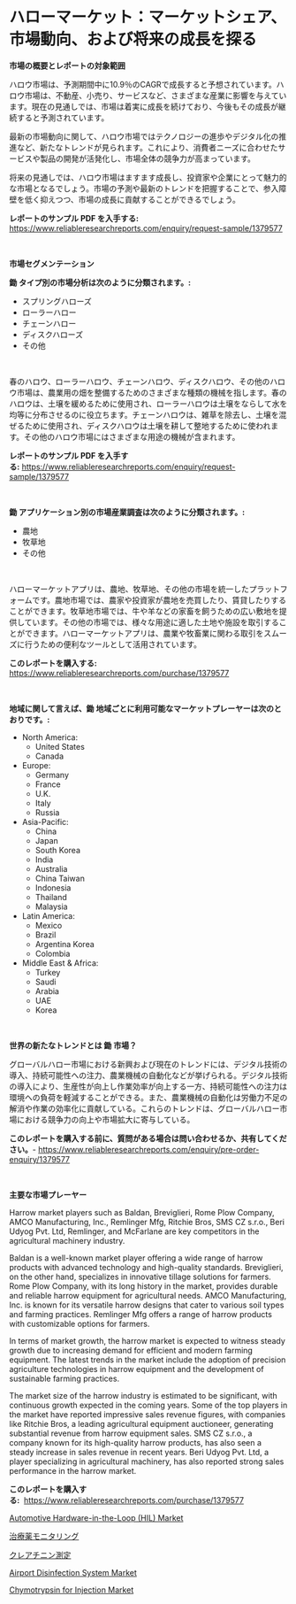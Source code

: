 <p><h1>ハローマーケット：マーケットシェア、市場動向、および将来の成長を探る</h1></p><p><strong>市場の概要とレポートの対象範囲</strong></p>
<p><p>ハロウ市場は、予測期間中に10.9％のCAGRで成長すると予想されています。ハロウ市場は、不動産、小売り、サービスなど、さまざまな産業に影響を与えています。現在の見通しでは、市場は着実に成長を続けており、今後もその成長が継続すると予測されています。</p><p>最新の市場動向に関して、ハロウ市場ではテクノロジーの進歩やデジタル化の推進など、新たなトレンドが見られます。これにより、消費者ニーズに合わせたサービスや製品の開発が活発化し、市場全体の競争力が高まっています。</p><p>将来の見通しでは、ハロウ市場はますます成長し、投資家や企業にとって魅力的な市場となるでしょう。市場の予測や最新のトレンドを把握することで、参入障壁を低く抑えつつ、市場の成長に貢献することができるでしょう。</p></p>
<p><strong>レポートのサンプル PDF を入手する:</strong> <a href="https://www.reliableresearchreports.com/enquiry/request-sample/1379577">https://www.reliableresearchreports.com/enquiry/request-sample/1379577</a></p>
<p>&nbsp;</p>
<p><strong>市場セグメンテーション</strong></p>
<p><strong>鋤 タイプ別の市場分析は次のように分類されます。:</strong></p>
<p><ul><li>スプリングハローズ</li><li>ローラーハロー</li><li>チェーンハロー</li><li>ディスクハローズ</li><li>その他</li></ul></p>
<p>&nbsp;</p>
<p><p>春のハロウ、ローラーハロウ、チェーンハロウ、ディスクハロウ、その他のハロウ市場は、農業用の畑を整備するためのさまざまな種類の機械を指します。春のハロウは、土壌を緩めるために使用され、ローラーハロウは土壌をならして水を均等に分布させるのに役立ちます。チェーンハロウは、雑草を除去し、土壌を混ぜるために使用され、ディスクハロウは土壌を耕して整地するために使われます。その他のハロウ市場にはさまざまな用途の機械が含まれます。</p></p>
<p><strong>レポートのサンプル PDF を入手する:</strong>&nbsp;<a href="https://www.reliableresearchreports.com/enquiry/request-sample/1379577">https://www.reliableresearchreports.com/enquiry/request-sample/1379577</a></p>
<p>&nbsp;</p>
<p><strong> 鋤 アプリケーション別の市場産業調査は次のように分類されます。:</strong></p>
<p><ul><li>農地</li><li>牧草地</li><li>その他</li></ul></p>
<p>&nbsp;</p>
<p><p>ハローマーケットアプリは、農地、牧草地、その他の市場を統一したプラットフォームです。農地市場では、農家や投資家が農地を売買したり、賃貸したりすることができます。牧草地市場では、牛や羊などの家畜を飼うための広い敷地を提供しています。その他の市場では、様々な用途に適した土地や施設を取引することができます。ハローマーケットアプリは、農業や牧畜業に関わる取引をスムーズに行うための便利なツールとして活用されています。</p></p>
<p><strong>このレポートを購入する:</strong>&nbsp; <a href="https://www.reliableresearchreports.com/purchase/1379577">https://www.reliableresearchreports.com/purchase/1379577</a></p>
<p>&nbsp;</p>
<p><strong>地域に関して言えば、鋤 地域ごとに利用可能なマーケットプレーヤーは次のとおりです。:</strong></p>
<p><ul>
    <li>
        North America:
        <ul>
            <li>United States</li>
            <li>Canada</li>
        </ul>
    </li>
    <li>
        Europe:
        <ul>
            <li>Germany</li>
            <li>France</li>
            <li>U.K.</li>
            <li>Italy</li>
            <li>Russia</li>
        </ul>
    </li>
    <li>
        Asia-Pacific:
        <ul>
            <li>China</li>
            <li>Japan</li>
            <li>South Korea</li>
            <li>India</li>
            <li>Australia</li>
            <li>China Taiwan</li>
            <li>Indonesia</li>
            <li>Thailand</li>
            <li>Malaysia</li>
        </ul>
    </li>
    <li>
        Latin America:
        <ul>
            <li>Mexico</li>
            <li>Brazil</li>
            <li>Argentina Korea</li>
            <li>Colombia</li>
        </ul>
    </li>
    <li>
        Middle East & Africa:
        <ul>
            <li>Turkey</li>
            <li>Saudi</li>
            <li>Arabia</li>
            <li>UAE</li>
            <li>Korea</li>
        </ul>
    </li>
    </ul></p>
<p>&nbsp;</p>
<p><strong>世界の新たなトレンドとは 鋤 市場？</strong></p>
<p><p>グローバルハロー市場における新興および現在のトレンドには、デジタル技術の導入、持続可能性への注力、農業機械の自動化などが挙げられる。デジタル技術の導入により、生産性が向上し作業効率が向上する一方、持続可能性への注力は環境への負荷を軽減することができる。また、農業機械の自動化は労働力不足の解消や作業の効率化に貢献している。これらのトレンドは、グローバルハロー市場における競争力の向上や市場拡大に寄与している。</p></p>
<p><strong>このレポートを購入する前に、質問がある場合は問い合わせるか、共有してください。</strong>- <a href="https://www.reliableresearchreports.com/enquiry/pre-order-enquiry/1379577">https://www.reliableresearchreports.com/enquiry/pre-order-enquiry/1379577</a></p>
<p>&nbsp;</p>
<p><strong>主要な市場プレーヤー</strong></p>
<p><p>Harrow market players such as Baldan, Breviglieri, Rome Plow Company, AMCO Manufacturing, Inc., Remlinger Mfg, Ritchie Bros, SMS CZ s.r.o., Beri Udyog Pvt. Ltd, Remlinger, and McFarlane are key competitors in the agricultural machinery industry. </p><p>Baldan is a well-known market player offering a wide range of harrow products with advanced technology and high-quality standards. Breviglieri, on the other hand, specializes in innovative tillage solutions for farmers. Rome Plow Company, with its long history in the market, provides durable and reliable harrow equipment for agricultural needs. AMCO Manufacturing, Inc. is known for its versatile harrow designs that cater to various soil types and farming practices. Remlinger Mfg offers a range of harrow products with customizable options for farmers.</p><p>In terms of market growth, the harrow market is expected to witness steady growth due to increasing demand for efficient and modern farming equipment. The latest trends in the market include the adoption of precision agriculture technologies in harrow equipment and the development of sustainable farming practices.</p><p>The market size of the harrow industry is estimated to be significant, with continuous growth expected in the coming years. Some of the top players in the market have reported impressive sales revenue figures, with companies like Ritchie Bros, a leading agricultural equipment auctioneer, generating substantial revenue from harrow equipment sales. SMS CZ s.r.o., a company known for its high-quality harrow products, has also seen a steady increase in sales revenue in recent years. Beri Udyog Pvt. Ltd, a player specializing in agricultural machinery, has also reported strong sales performance in the harrow market.</p></p>
<p><strong>このレポートを購入する:</strong>&nbsp;&nbsp;<a href="https://www.reliableresearchreports.com/purchase/1379577">https://www.reliableresearchreports.com/purchase/1379577</a></p>
<p><p><a href="https://view.publitas.com/reportprime-1/automotive-hardware-in-the-loop-hil-market-size-2024-2031-global-industrial-analysis-key-geographical-regions-market-share-top-key-players-product-types-and-forecast-research-report/">Automotive Hardware-in-the-Loop (HIL) Market</a></p><p><a href="https://medium.com/@aliciahaley1989/%E6%B2%BB%E7%99%82%E8%96%AC%E7%89%A9%E3%83%A2%E3%83%8B%E3%82%BF%E3%83%AA%E3%83%B3%E3%82%B0%E5%B8%82%E5%A0%B4%E3%81%AE%E5%88%86%E6%9E%90-%E3%82%B0%E3%83%AD%E3%83%BC%E3%83%90%E3%83%AB%E7%94%A3%E6%A5%AD%E3%81%AE%E8%A6%8B%E9%80%9A%E3%81%97%E3%81%A8%E4%BA%88%E6%B8%AC-2024%E5%B9%B4%E3%81%8B%E3%82%892031%E5%B9%B4-6118810180bd">治療薬モニタリング</a></p><p><a href="https://medium.com/@aliciahaley1989/%E3%82%AF%E3%83%AC%E3%82%A2%E3%83%81%E3%83%8B%E3%83%B3%E6%B8%AC%E5%AE%9A%E5%B8%82%E5%A0%B4%E3%82%92%E5%88%86%E6%9E%90%E3%81%99%E3%82%8B-%E3%82%B0%E3%83%AD%E3%83%BC%E3%83%90%E3%83%AB%E6%A5%AD%E7%95%8C%E3%81%AE%E5%B1%95%E6%9C%9B%E3%81%A8%E4%BA%88%E6%B8%AC-2024%E5%B9%B4%E3%81%8B%E3%82%892031%E5%B9%B4-bd42aede182b">クレアチニン測定</a></p><p><a href="https://faithful-glue-af3.notion.site/Global-Airport-Disinfection-System-Market-by-Types-Applications-and-Major-Players-with-Regional-G-49075ea766fd4fcf91d0bad6426002e9">Airport Disinfection System Market</a></p><p><a href="https://angry-finch-aaf.notion.site/Chymotrypsin-for-Injection-Market-Size-Growth-and-Forecast-from-2024-2031-6fb6d9f2eeed4bafa4ea095d78742b63">Chymotrypsin for Injection Market</a></p></p>